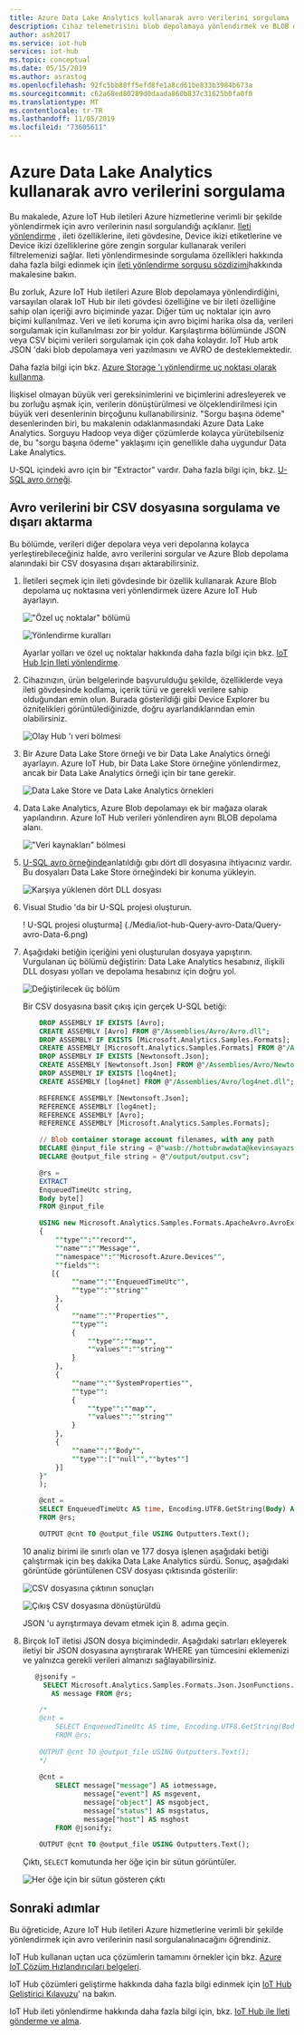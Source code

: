 ```yaml
---
title: Azure Data Lake Analytics kullanarak avro verilerini sorgulama | Microsoft Docs
description: Cihaz telemetrisini blob depolamaya yönlendirmek ve BLOB depolamaya yazılan avro biçim verilerini sorgulamak için ileti gövdesi özelliklerini kullanın.
author: ash2017
ms.service: iot-hub
services: iot-hub
ms.topic: conceptual
ms.date: 05/15/2019
ms.author: asrastog
ms.openlocfilehash: 92fc5bb88ff5efd8fe1a8cd61be833b3984b673a
ms.sourcegitcommit: c62a68ed80289d0daada860b837c31625b0fa0f0
ms.translationtype: MT
ms.contentlocale: tr-TR
ms.lasthandoff: 11/05/2019
ms.locfileid: "73605611"
---
```

# <a name="query-avro-data-by-using-azure-data-lake-analytics"></a>Azure Data Lake Analytics kullanarak avro verilerini sorgulama

Bu makalede, Azure IoT Hub iletileri Azure hizmetlerine verimli bir şekilde yönlendirmek için avro verilerinin nasıl sorgulandığı açıklanır. [Ileti yönlendirme](iot-hub-devguide-messages-d2c.md) , ileti özelliklerine, ileti gövdesine, Device ikizi etiketlerine ve Device ikizi özelliklerine göre zengin sorgular kullanarak verileri filtrelemenizi sağlar. Ileti yönlendirmesinde sorgulama özellikleri hakkında daha fazla bilgi edinmek için [ileti yönlendirme sorgusu sözdizimi](iot-hub-devguide-routing-query-syntax.md)hakkında makalesine bakın.

Bu zorluk, Azure IoT Hub iletileri Azure Blob depolamaya yönlendirdiğini, varsayılan olarak IoT Hub bir ileti gövdesi özelliğine ve bir ileti özelliğine sahip olan içeriği avro biçiminde yazar. Diğer tüm uç noktalar için avro biçimi kullanılmaz. Veri ve ileti koruma için avro biçimi harika olsa da, verileri sorgulamak için kullanılması zor bir yoldur. Karşılaştırma bölümünde JSON veya CSV biçimi verileri sorgulamak için çok daha kolaydır. IoT Hub artık JSON 'daki blob depolamaya veri yazılmasını ve AVRO de desteklemektedir.

Daha fazla bilgi için bkz. [Azure Storage 'ı yönlendirme uç noktası olarak kullanma](iot-hub-devguide-messages-d2c.md#azure-storage).

İlişkisel olmayan büyük veri gereksinimlerini ve biçimlerini adresleyerek ve bu zorluğu aşmak için, verilerin dönüştürülmesi ve ölçeklendirilmesi için büyük veri desenlerinin birçoğunu kullanabilirsiniz. "Sorgu başına ödeme" desenlerinden biri, bu makalenin odaklanmasındaki Azure Data Lake Analytics. Sorguyu Hadoop veya diğer çözümlerde kolayca yürütebilseniz de, bu "sorgu başına ödeme" yaklaşımı için genellikle daha uygundur Data Lake Analytics.

U-SQL içindeki avro için bir "Extractor" vardır. Daha fazla bilgi için, bkz. [U-SQL avro örneği](https://github.com/Azure/usql/tree/master/Examples/AvroExamples).

## <a name="query-and-export-avro-data-to-a-csv-file"></a>Avro verilerini bir CSV dosyasına sorgulama ve dışarı aktarma

Bu bölümde, verileri diğer depolara veya veri depolarına kolayca yerleştirebileceğiniz halde, avro verilerini sorgular ve Azure Blob depolama alanındaki bir CSV dosyasına dışarı aktarabilirsiniz.

1. İletileri seçmek için ileti gövdesinde bir özellik kullanarak Azure Blob depolama uç noktasına veri yönlendirmek üzere Azure IoT Hub ayarlayın.

   !["Özel uç noktalar" bölümü](./media/iot-hub-query-avro-data/query-avro-data-1a.png)

   ![Yönlendirme kuralları](./media/iot-hub-query-avro-data/query-avro-data-1b.png)

   Ayarlar yolları ve özel uç noktalar hakkında daha fazla bilgi için bkz. [IoT Hub Için Ileti yönlendirme](iot-hub-create-through-portal.md#message-routing-for-an-iot-hub).

2. Cihazınızın, ürün belgelerinde başvurulduğu şekilde, özelliklerde veya ileti gövdesinde kodlama, içerik türü ve gerekli verilere sahip olduğundan emin olun. Burada gösterildiği gibi Device Explorer bu öznitelikleri görüntülediğinizde, doğru ayarlandıklarından emin olabilirsiniz.

   ![Olay Hub 'ı veri bölmesi](./media/iot-hub-query-avro-data/query-avro-data-2.png)

3. Bir Azure Data Lake Store örneği ve bir Data Lake Analytics örneği ayarlayın. Azure IoT Hub, bir Data Lake Store örneğine yönlendirmez, ancak bir Data Lake Analytics örneği için bir tane gerekir.

   ![Data Lake Store ve Data Lake Analytics örnekleri](./media/iot-hub-query-avro-data/query-avro-data-3.png)

4. Data Lake Analytics, Azure Blob depolamayı ek bir mağaza olarak yapılandırın. Azure IoT Hub verileri yönlendiren aynı BLOB depolama alanı.

   !["Veri kaynakları" bölmesi](./media/iot-hub-query-avro-data/query-avro-data-4.png)

5. [U-SQL avro örneğinde](https://github.com/Azure/usql/tree/master/Examples/AvroExamples)anlatıldığı gıbı dört dll dosyasına ihtiyacınız vardır. Bu dosyaları Data Lake Store örneğindeki bir konuma yükleyin.

   ![Karşıya yüklenen dört DLL dosyası](./media/iot-hub-query-avro-data/query-avro-data-5.png)

6. Visual Studio 'da bir U-SQL projesi oluşturun.

   ! U-SQL projesi oluşturma] (./Media/iot-hub-Query-avro-Data/Query-avro-Data-6.png)

7. Aşağıdaki betiğin içeriğini yeni oluşturulan dosyaya yapıştırın. Vurgulanan üç bölümü değiştirin: Data Lake Analytics hesabınız, ilişkili DLL dosyası yolları ve depolama hesabınız için doğru yol.

   ![Değiştirilecek üç bölüm](./media/iot-hub-query-avro-data/query-avro-data-7a.png)

   Bir CSV dosyasına basit çıkış için gerçek U-SQL betiği:

    ```sql
        DROP ASSEMBLY IF EXISTS [Avro];
        CREATE ASSEMBLY [Avro] FROM @"/Assemblies/Avro/Avro.dll";
        DROP ASSEMBLY IF EXISTS [Microsoft.Analytics.Samples.Formats];
        CREATE ASSEMBLY [Microsoft.Analytics.Samples.Formats] FROM @"/Assemblies/Avro/Microsoft.Analytics.Samples.Formats.dll";
        DROP ASSEMBLY IF EXISTS [Newtonsoft.Json];
        CREATE ASSEMBLY [Newtonsoft.Json] FROM @"/Assemblies/Avro/Newtonsoft.Json.dll";
        DROP ASSEMBLY IF EXISTS [log4net];
        CREATE ASSEMBLY [log4net] FROM @"/Assemblies/Avro/log4net.dll";

        REFERENCE ASSEMBLY [Newtonsoft.Json];
        REFERENCE ASSEMBLY [log4net];
        REFERENCE ASSEMBLY [Avro];
        REFERENCE ASSEMBLY [Microsoft.Analytics.Samples.Formats];

        // Blob container storage account filenames, with any path
        DECLARE @input_file string = @"wasb://hottubrawdata@kevinsayazstorage/kevinsayIoT/{*}/{*}/{*}/{*}/{*}/{*}";
        DECLARE @output_file string = @"/output/output.csv";

        @rs =
        EXTRACT
        EnqueuedTimeUtc string,
        Body byte[]
        FROM @input_file

        USING new Microsoft.Analytics.Samples.Formats.ApacheAvro.AvroExtractor(@"
        {
            ""type"":""record"",
            ""name"":""Message"",
            ""namespace"":""Microsoft.Azure.Devices"",
            ""fields"":
           [{
                ""name"":""EnqueuedTimeUtc"",
                ""type"":""string""
            },
            {
                ""name"":""Properties"",
                ""type"":
                {
                    ""type"":""map"",
                    ""values"":""string""
                }
            },
            {
                ""name"":""SystemProperties"",
                ""type"":
                {
                    ""type"":""map"",
                    ""values"":""string""
                }
            },
            {
                ""name"":""Body"",
                ""type"":[""null"",""bytes""]
            }]
        }"
        );

        @cnt =
        SELECT EnqueuedTimeUtc AS time, Encoding.UTF8.GetString(Body) AS jsonmessage
        FROM @rs;

        OUTPUT @cnt TO @output_file USING Outputters.Text(); 
    ```

    10 analiz birimi ile sınırlı olan ve 177 dosya işlenen aşağıdaki betiği çalıştırmak için beş dakika Data Lake Analytics sürdü. Sonuç, aşağıdaki görüntüde görüntülenen CSV dosyası çıktısında gösterilir:

    ![CSV dosyasına çıktının sonuçları](./media/iot-hub-query-avro-data/query-avro-data-7b.png)

    ![Çıkış CSV dosyasına dönüştürüldü](./media/iot-hub-query-avro-data/query-avro-data-7c.png)

    JSON 'u ayrıştırmaya devam etmek için 8. adıma geçin.

8. Birçok IoT iletisi JSON dosya biçimindedir. Aşağıdaki satırları ekleyerek iletiyi bir JSON dosyasına ayrıştırarak WHERE yan tümcesini eklemenizi ve yalnızca gerekli verileri almanızı sağlayabilirsiniz.

    ```sql
       @jsonify =
         SELECT Microsoft.Analytics.Samples.Formats.Json.JsonFunctions.JsonTuple(Encoding.UTF8.GetString(Body))
           AS message FROM @rs;
    
        /*
        @cnt =
            SELECT EnqueuedTimeUtc AS time, Encoding.UTF8.GetString(Body) AS jsonmessage
            FROM @rs;
        
        OUTPUT @cnt TO @output_file USING Outputters.Text();
        */
        
        @cnt =
            SELECT message["message"] AS iotmessage,
                   message["event"] AS msgevent,
                   message["object"] AS msgobject,
                   message["status"] AS msgstatus,
                   message["host"] AS msghost
            FROM @jsonify;
            
        OUTPUT @cnt TO @output_file USING Outputters.Text();
    ```

    Çıktı, `SELECT` komutunda her öğe için bir sütun görüntüler.

    ![Her öğe için bir sütun gösteren çıktı](./media/iot-hub-query-avro-data/query-avro-data-8.png)

## <a name="next-steps"></a>Sonraki adımlar

Bu öğreticide, Azure IoT Hub iletileri Azure hizmetlerine verimli bir şekilde yönlendirmek için avro verilerinin nasıl sorgulanalınacağını öğrendiniz.

IoT Hub kullanan uçtan uca çözümlerin tamamını örnekler için bkz. [Azure IoT Çözüm Hızlandırıcıları belgeleri](/azure/iot-accelerators).

IoT Hub çözümleri geliştirme hakkında daha fazla bilgi edinmek için [IoT Hub Geliştirici Kılavuzu](iot-hub-devguide.md)' na bakın.

IoT Hub ileti yönlendirme hakkında daha fazla bilgi için, bkz. [IoT Hub ile Ileti gönderme ve alma](iot-hub-devguide-messaging.md).
